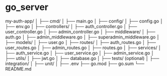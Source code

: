 # go_server
<!-- for create folder this script -->

<!-- chmod +x setup.sh
./setup.sh -->
<!-- server reload use this:=> nodemon --exec go run main.go --signal SIGTERM -->

<!-- for email and password for custom validator -->
<!-- go get -u github.com/go-playground/validator/v10 -->


my-auth-app/
│
├── cmd/
│   ├── main.go
│
├── config/
│   ├── config.go
│   ├── env.go
│
├── controllers/
│   ├── auth_controller.go
│   ├── user_controller.go
│   ├── admin_controller.go
│
├── middleware/
│   ├── auth.go
│   ├── admin_middleware.go
│   ├── superadmin_middleware.go
│
├── models/
│   ├── user.go
│
├── routes/
│   ├── auth_routes.go
│   ├── user_routes.go
│   ├── admin_routes.go
│   ├── routes.go
│
├── services/
│   ├── auth_service.go
│   ├── user_service.go
│   ├── admin_service.go
│
├── utils/
│   ├── jwt.go
│   ├── database.go
│
├── tests/ (optional)
│   ├── integration/
│   ├── unit/
│
├── .env
├── go.mod
├── go.sum
└── README.md

